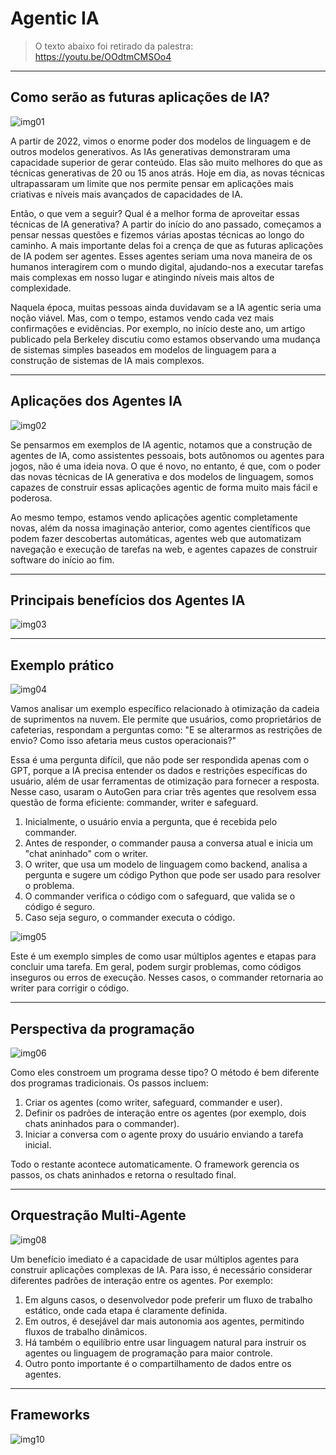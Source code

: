 # Agentic IA

> O texto abaixo foi retirado da palestra: https://youtu.be/OOdtmCMSOo4

---
## Como serão as futuras aplicações de IA?
![img01](https://github.com/user-attachments/assets/8e97798e-ee89-4513-9b49-1bbdf15d9224)

A partir de 2022, vimos o enorme poder dos modelos de linguagem e de outros modelos generativos.
As IAs generativas demonstraram uma capacidade superior de gerar conteúdo. Elas são muito melhores do que as técnicas generativas de 20 ou 15 anos atrás.
Hoje em dia, as novas técnicas ultrapassaram um limite que nos permite pensar em aplicações mais criativas e níveis mais avançados de capacidades de IA.

Então, o que vem a seguir? Qual é a melhor forma de aproveitar essas técnicas de IA generativa?
A partir do início do ano passado, começamos a pensar nessas questões e fizemos várias apostas técnicas ao longo do caminho.
A mais importante delas foi a crença de que as futuras aplicações de IA podem ser agentes. Esses agentes seriam uma nova maneira de os humanos
interagirem com o mundo digital, ajudando-nos a executar tarefas mais complexas em nosso lugar e atingindo níveis mais altos de complexidade.

Naquela época, muitas pessoas ainda duvidavam se a IA agentic seria uma noção viável.
Mas, com o tempo, estamos vendo cada vez mais confirmações e evidências. 
Por exemplo, no início deste ano, um artigo publicado pela Berkeley discutiu como estamos observando uma mudança de sistemas simples baseados em modelos de linguagem
para a construção de sistemas de IA mais complexos.

---
## Aplicações dos Agentes IA
![img02](https://github.com/user-attachments/assets/33519650-3af3-486d-8ea8-9b16e3ebf089)

Se pensarmos em exemplos de IA agentic, notamos que a construção de agentes de IA, como assistentes pessoais, bots autônomos ou agentes para jogos, não é uma ideia nova.
O que é novo, no entanto, é que, com o poder das novas técnicas de IA generativa e dos modelos de linguagem,
somos capazes de construir essas aplicações agentic de forma muito mais fácil e poderosa.

Ao mesmo tempo, estamos vendo aplicações agentic completamente novas, além da nossa imaginação anterior,
como agentes científicos que podem fazer descobertas automáticas, agentes web que automatizam navegação e execução de tarefas na web,
e agentes capazes de construir software do início ao fim.

---
## Principais benefícios dos Agentes IA
![img03](https://github.com/user-attachments/assets/d2fe599d-6bcd-4a64-9667-920c87af4f1e)

---
## Exemplo prático
![img04](https://github.com/user-attachments/assets/82b8a754-45c3-4a7e-8021-55ceffb875f5)

Vamos analisar um exemplo específico relacionado à otimização da cadeia de suprimentos na nuvem.
Ele permite que usuários, como proprietários de cafeterias, respondam a perguntas como:
"E se alterarmos as restrições de envio? Como isso afetaria meus custos operacionais?"

Essa é uma pergunta difícil, que não pode ser respondida apenas com o GPT, porque a IA precisa entender os dados e restrições específicas do usuário,
além de usar ferramentas de otimização para fornecer a resposta.
Nesse caso, usaram o AutoGen para criar três agentes que resolvem essa questão de forma eficiente: commander, writer e safeguard.

1. Inicialmente, o usuário envia a pergunta, que é recebida pelo commander.
2. Antes de responder, o commander pausa a conversa atual e inicia um "chat aninhado" com o writer.
3. O writer, que usa um modelo de linguagem como backend, analisa a pergunta e sugere um código Python que pode ser usado para resolver o problema.
4. O commander verifica o código com o safeguard, que valida se o código é seguro.
5. Caso seja seguro, o commander executa o código.

![img05](https://github.com/user-attachments/assets/74b33eaa-a589-4eb2-968e-6f308c994507)

Este é um exemplo simples de como usar múltiplos agentes e etapas para concluir uma tarefa.
Em geral, podem surgir problemas, como códigos inseguros ou erros de execução. Nesses casos, o commander retornaria ao writer para corrigir o código.

---
## Perspectiva da programação
![img06](https://github.com/user-attachments/assets/defe60a6-3d0b-4546-81d3-2d9b58f99466)

Como eles constroem um programa desse tipo?
O método é bem diferente dos programas tradicionais. Os passos incluem:

1. Criar os agentes (como writer, safeguard, commander e user).
2. Definir os padrões de interação entre os agentes (por exemplo, dois chats aninhados para o commander).
3. Iniciar a conversa com o agente proxy do usuário enviando a tarefa inicial.

Todo o restante acontece automaticamente. O framework gerencia os passos, os chats aninhados e retorna o resultado final.

---
## Orquestração Multi-Agente
![img08](https://github.com/user-attachments/assets/82059f24-b9ea-4742-8170-573b2c762826)

Um benefício imediato é a capacidade de usar múltiplos agentes para construir aplicações complexas de IA.
Para isso, é necessário considerar diferentes padrões de interação entre os agentes. Por exemplo:

1. Em alguns casos, o desenvolvedor pode preferir um fluxo de trabalho estático, onde cada etapa é claramente definida.
2. Em outros, é desejável dar mais autonomia aos agentes, permitindo fluxos de trabalho dinâmicos.
3. Há também o equilíbrio entre usar linguagem natural para instruir os agentes ou linguagem de programação para maior controle.
4. Outro ponto importante é o compartilhamento de dados entre os agentes.

---
## Frameworks

![img10](https://github.com/user-attachments/assets/52a5e2ce-b884-45ea-ba6b-bb48d66554ba)
